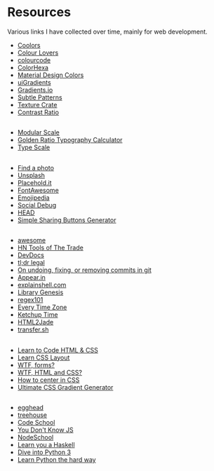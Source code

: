 # Resources

Various links I have collected over time, mainly for web development.

* [Coolors](https://coolors.co/)
* [Colour Lovers](http://www.colourlovers.com/)
* [colourcode](http://www.colourco.de/)
* [ColorHexa](http://www.colorhexa.com/)
* [Material Design Colors](https://www.materialui.co/)
* [uiGradients](http://uigradients.com/)
* [Gradients.io](http://gradients.io/)
* [Subtle Patterns](http://subtlepatterns.com/)
* [Texture Crate](http://www.texturecrate.com/)
* [Contrast Ratio](http://leaverou.github.io/contrast-ratio/)

##

* [Modular Scale](http://www.modularscale.com/)
* [Golden Ratio Typography Calculator](http://www.pearsonified.com/typography/)
* [Type Scale](http://type-scale.com/)

##

* [Find a photo](http://finda.photo/)
* [Unsplash](https://unsplash.com/)
* [Placehold.it](http://placehold.it/)
* [FontAwesome](http://fontawesome.io/)
* [Emojipedia](http://emojipedia.org/)
* [Social Debug](http://socialdebug.com/)
* [HEAD](https://github.com/joshbuchea/HEAD)
* [Simple Sharing Buttons Generator](https://simplesharingbuttons.com/)

##

* [awesome](https://github.com/sindresorhus/awesome)
* [HN Tools of The Trade](https://github.com/cjbarber/ToolsOfTheTrade)
* [DevDocs](https://devdocs.io/)
* [tl;dr legal](https://tldrlegal.com/)
* [On undoing, fixing, or removing commits in git](http://sethrobertson.github.io/GitFixUm/fixup.html)
* [Appear.in](https://appear.in/)
* [explainshell.com](http://explainshell.com/)
* [Library Genesis](http://gen.lib.rus.ec/)
* [regex101](https://regex101.com/)
* [Every Time Zone](http://everytimezone.com/)
* [Ketchup Time](https://ketchuptime.xyz/)
* [HTML2Jade](http://html2jade.org/)
* [transfer.sh](https://transfer.sh/)

##

* [Learn to Code HTML & CSS](http://learn.shayhowe.com/html-css/)
* [Learn CSS Layout](http://learnlayout.com/)
* [WTF, forms?](http://wtfforms.com/)
* [WTF, HTML and CSS?](http://wtfhtmlcss.com/)
* [How to center in CSS](http://howtocenterincss.com/)
* [Ultimate CSS Gradient Generator](http://www.colorzilla.com/gradient-editor/)

##

* [egghead](https://egghead.io/)
* [treehouse](https://teamtreehouse.com/)
* [Code School](https://www.codeschool.com/)
* [You Don't Know JS](https://github.com/getify/You-Dont-Know-JS)
* [NodeSchool](http://nodeschool.io/)
* [Learn you a Haskell](http://learnyouahaskell.com/)
* [Dive into Python 3](http://www.diveintopython3.net/)
* [Learn Python the hard way](http://learnpythonthehardway.org/)

